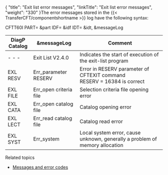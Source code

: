 {
    "title": "Exit  list error messages",
    "linkTitle": "Exit list error messages",
    "weight": "330"
}The error messages stored in the {{< TransferCFT/componentshortname  >}} log
have the following syntax:

CFTT60I PART= &part IDF=
&idf IDT= &idt, &messageLog


| DiagP<br /> Catalog  | &amp;messageLog  | Comment  |
| --- | --- | --- |
| - - -  | Exit List V2.4.0  | Indicates the start of execution of the exit-list program  |
| EXL RESV  | Err_parameter RESERV  | Error in RESERV parameter of CFTEXIT command<br/> RESERV = 16384 is correct  |
| EXL FILE  | Err_open criteria file  | Selection criteria file opening error  |
| EXL CATA  | Err_open catalog file  | Catalog opening error  |
| EXL LECT  | Err_read catalog file  | Catalog read error  |
| EXL SYST  | Err_system  | Local system error, cause unknown, generally a problem of memory allocation  |


Related topics

- [Messages
    and error codes](../../../../troubleshoot_intro/messages_and_error_codes_start_here)
